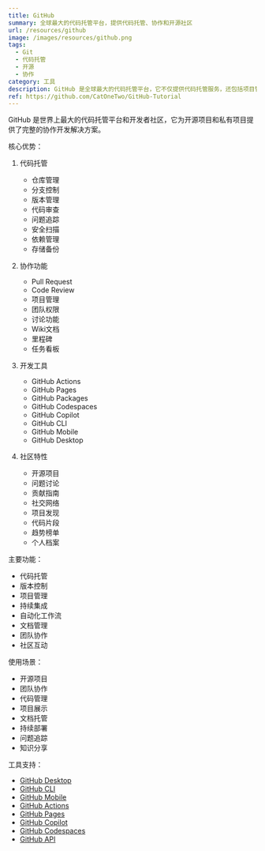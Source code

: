 ```yaml
---
title: GitHub
summary: 全球最大的代码托管平台，提供代码托管、协作和开源社区
url: /resources/github
image: /images/resources/github.png
tags:
  - Git
  - 代码托管
  - 开源
  - 协作
category: 工具
description: GitHub 是全球最大的代码托管平台，它不仅提供代码托管服务，还包括项目管理、团队协作、CI/CD等功能，是开发者必不可少的工具。
ref: https://github.com/CatOneTwo/GitHub-Tutorial
---
```


GitHub 是世界上最大的代码托管平台和开发者社区，它为开源项目和私有项目提供了完整的协作开发解决方案。

核心优势：

1. 代码托管
   - 仓库管理
   - 分支控制
   - 版本管理
   - 代码审查
   - 问题追踪
   - 安全扫描
   - 依赖管理
   - 存储备份

2. 协作功能
   - Pull Request
   - Code Review
   - 项目管理
   - 团队权限
   - 讨论功能
   - Wiki文档
   - 里程碑
   - 任务看板

3. 开发工具
   - GitHub Actions
   - GitHub Pages
   - GitHub Packages
   - GitHub Codespaces
   - GitHub Copilot
   - GitHub CLI
   - GitHub Mobile
   - GitHub Desktop

4. 社区特性
   - 开源项目
   - 问题讨论
   - 贡献指南
   - 社交网络
   - 项目发现
   - 代码片段
   - 趋势榜单
   - 个人档案

主要功能：
- 代码托管
- 版本控制
- 项目管理
- 持续集成
- 自动化工作流
- 文档管理
- 团队协作
- 社区互动

使用场景：
- 开源项目
- 团队协作
- 代码管理
- 项目展示
- 文档托管
- 持续部署
- 问题追踪
- 知识分享

工具支持：
- [GitHub Desktop](https://desktop.github.com/)
- [GitHub CLI](https://cli.github.com/)
- [GitHub Mobile](https://github.com/mobile)
- [GitHub Actions](https://github.com/features/actions)
- [GitHub Pages](https://pages.github.com/)
- [GitHub Copilot](https://copilot.github.com/)
- [GitHub Codespaces](https://github.com/features/codespaces)
- [GitHub API](https://docs.github.com/en/rest)
